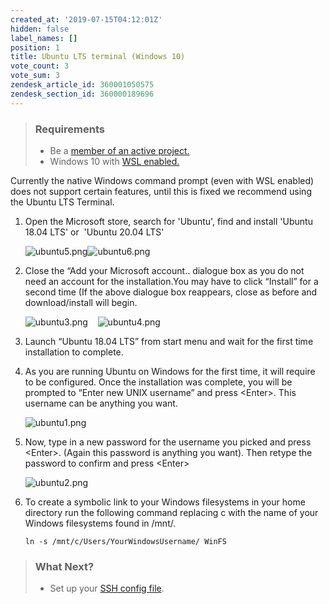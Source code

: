 ```yaml
---
created_at: '2019-07-15T04:12:01Z'
hidden: false
label_names: []
position: 1
title: Ubuntu LTS terminal (Windows 10)
vote_count: 3
vote_sum: 3
zendesk_article_id: 360001050575
zendesk_section_id: 360000189696
---
```


> ### Requirements
>
> -   Be a [member of an active
>     project.](https://support.nesi.org.nz/hc/en-gb/articles/360000693896-Applying-to-join-a-NeSI-project)
> -   Windows 10 with [WSL
>     enabled.](https://support.nesi.org.nz/hc/en-gb/articles/360001075575)

Currently the native Windows command prompt (even with WSL enabled) does
not support certain features, until this is fixed we recommend using the
Ubuntu LTS Terminal.

1.  Open the Microsoft store, search for 'Ubuntu', find and install
    'Ubuntu 18.04 LTS' or  'Ubuntu 20.04 LTS'   
      
    ![ubuntu5.png](../includes/ubuntu5.png)![ubuntu6.png](../includes/ubuntu6.png)  
      
      

2.  Close the “Add your Microsoft account.. dialogue box as you do not
    need an account for the installation.You may have to click “Install”
    for a second time (If the above dialogue box reappears, close as
    before and download/install will begin.  
      
    ![ubuntu3.png](../includes/ubuntu3.png)  
     ![ubuntu4.png](../includes/ubuntu4.png)  
      

3.  Launch “Ubuntu 18.04 LTS” from start menu and wait for the first
    time installation to complete.

4.  As you are running Ubuntu on Windows for the first time, it will
    require to be configured. Once the installation was complete, you
    will be prompted to “Enter new UNIX username” and press
    &lt;Enter&gt;. This username can be anything you want.  
      
    ![ubuntu1.png](../includes/ubuntu1.png)  
      

5.  Now, type in a new password for the username you picked and press
    &lt;Enter&gt;. (Again this password is anything you want). Then
    retype the password to confirm and press &lt;Enter&gt;  
      
    ![ubuntu2.png](../includes/ubuntu2.png)
6.  To create a symbolic link to your Windows filesystems in your home
    directory run the following command replacing c with the name of
    your Windows filesystems found in /mnt/. 

        ln -s /mnt/c/Users/YourWindowsUsername/ WinFS

> ### What Next?
>
> -   Set up your [SSH config
>     file](https://support.nesi.org.nz/hc/en-gb/articles/360000625535).
